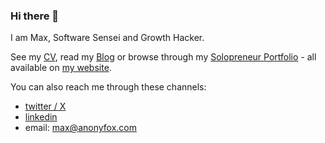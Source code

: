 ### Hi there 👋

I am Max, Software Sensei and Growth Hacker.

See my [CV](https://new.anonyfox.com/cv), read my [Blog](https://new.anonyfox.com/blog) or browse through my [Solopreneur Portfolio](https://new.anonyfox.com/portfolio) - all available on [my website](https://new.anonyfox.com). 

You can also reach me through these channels: 

- [twitter / X](https://twitter.com/AnonyfoxCom)
- [linkedin](https://www.linkedin.com/in/maximilian-stroh/)
- email: max@anonyfox.com

